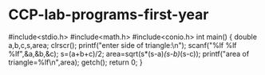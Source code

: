 # CCP-lab-programs-first-year

#include<stdio.h>
#include<math.h>
#include<conio.h>
int main()
{
double a,b,c,s,area;
clrscr();
printf("enter side of triangle:\n");
scanf("%lf %lf %lf",&a,&b,&c);
s=(a+b+c)/2;
area=sqrt(s*(s-a)*(s-b)*(s-c));
printf("area of triangle=%lf\n",area);
getch();
return 0;
}

